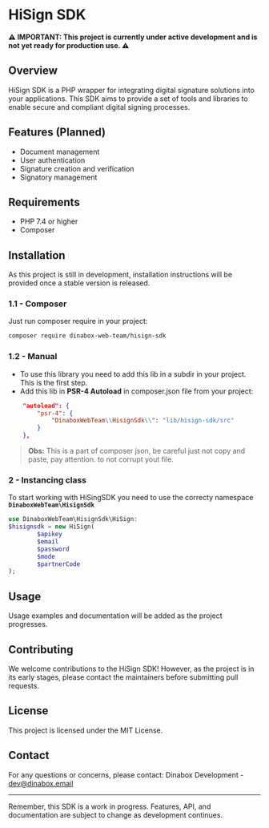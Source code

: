 # HiSign SDK

**⚠️ IMPORTANT: This project is currently under active development and is not yet ready for production use. ⚠️**

## Overview

HiSign SDK is a PHP wrapper for integrating digital signature solutions into your applications. This SDK aims to provide a set of tools and libraries to enable secure and compliant digital signing processes.

## Features (Planned)

- Document management
- User authentication
- Signature creation and verification
- Signatory management

## Requirements

- PHP 7.4 or higher
- Composer

## Installation

As this project is still in development, installation instructions will be provided once a stable version is released.

### 1.1 - Composer

Just run composer require in your project:

```bash
composer require dinabox-web-team/hisign-sdk
```

### 1.2 - Manual

- To use this library you need to add this lib in a subdir in your project. This is the first step.
- Add this lib in **PSR-4 Autoload** in composer.json file from your project:

```json
    "autoload": {
        "psr-4": {
            "DinaboxWebTeam\\HisignSdk\\": "lib/hisign-sdk/src"
        }
    },
```

> **Obs:** This is a part of composer json, be careful just not copy and paste, pay attention.
> to not corrupt yout file.

### 2 - Instancing class

To start working with HiSingSDK you need to use the correcty namespace **`DinaboxWebTeam\HisignSdk`** 

```php
use DinaboxWebTeam\HisignSdk\HiSign:
$hisignsdk = new HiSign(
        $apikey
        $email
        $password
        $mode
        $partnerCode
);
```

## Usage

Usage examples and documentation will be added as the project progresses.

## Contributing

We welcome contributions to the HiSign SDK! However, as the project is in its early stages, please contact the maintainers before submitting pull requests.

## License

This project is licensed under the MIT License.

## Contact

For any questions or concerns, please contact:
Dinabox Development - dev@dinabox.email

---

Remember, this SDK is a work in progress. Features, API, and documentation are subject to change as development continues.